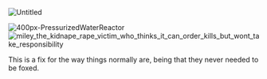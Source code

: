 
![Untitled](https://github.com/MyloCyrus/pozorovatelov/assets/106925214/5e4ec16f-9949-4b68-b74b-039a9839bce6)

![400px-PressurizedWaterReactor](https://github.com/MyloCyrus/pozorovatelov/assets/106925214/d1b2c208-e1b2-4798-b754-00906faba284)
![miley_the_kidnape_rape_victim_who_thinks_it_can_order_kills_but_wont_take_responsibility](https://github.com/MyloCyrus/pozorovatelov/assets/106925214/3d2898af-4e25-4484-b480-0f971b52d58f)

This is a fix for the way things normally are, being that they never needed to be foxed.
